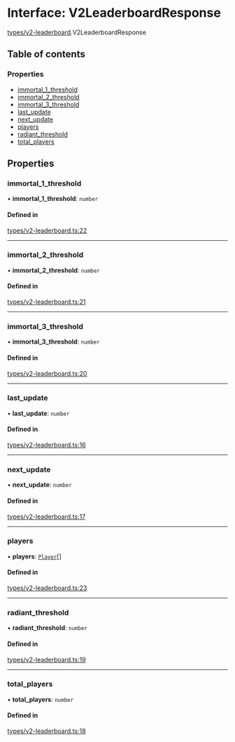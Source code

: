 # Interface: V2LeaderboardResponse

[types/v2-leaderboard](../modules/types_v2_leaderboard.md).V2LeaderboardResponse

## Table of contents

### Properties

- [immortal\_1\_threshold](types_v2_leaderboard.V2LeaderboardResponse.md#immortal_1_threshold)
- [immortal\_2\_threshold](types_v2_leaderboard.V2LeaderboardResponse.md#immortal_2_threshold)
- [immortal\_3\_threshold](types_v2_leaderboard.V2LeaderboardResponse.md#immortal_3_threshold)
- [last\_update](types_v2_leaderboard.V2LeaderboardResponse.md#last_update)
- [next\_update](types_v2_leaderboard.V2LeaderboardResponse.md#next_update)
- [players](types_v2_leaderboard.V2LeaderboardResponse.md#players)
- [radiant\_threshold](types_v2_leaderboard.V2LeaderboardResponse.md#radiant_threshold)
- [total\_players](types_v2_leaderboard.V2LeaderboardResponse.md#total_players)

## Properties

### immortal\_1\_threshold

• **immortal\_1\_threshold**: `number`

#### Defined in

[types/v2-leaderboard.ts:22](https://github.com/jameslinimk/unofficial-valorant-api/blob/1def087/package/src/types/v2-leaderboard.ts#L22)

___

### immortal\_2\_threshold

• **immortal\_2\_threshold**: `number`

#### Defined in

[types/v2-leaderboard.ts:21](https://github.com/jameslinimk/unofficial-valorant-api/blob/1def087/package/src/types/v2-leaderboard.ts#L21)

___

### immortal\_3\_threshold

• **immortal\_3\_threshold**: `number`

#### Defined in

[types/v2-leaderboard.ts:20](https://github.com/jameslinimk/unofficial-valorant-api/blob/1def087/package/src/types/v2-leaderboard.ts#L20)

___

### last\_update

• **last\_update**: `number`

#### Defined in

[types/v2-leaderboard.ts:16](https://github.com/jameslinimk/unofficial-valorant-api/blob/1def087/package/src/types/v2-leaderboard.ts#L16)

___

### next\_update

• **next\_update**: `number`

#### Defined in

[types/v2-leaderboard.ts:17](https://github.com/jameslinimk/unofficial-valorant-api/blob/1def087/package/src/types/v2-leaderboard.ts#L17)

___

### players

• **players**: [`Player`](types_v2_leaderboard.Player.md)[]

#### Defined in

[types/v2-leaderboard.ts:23](https://github.com/jameslinimk/unofficial-valorant-api/blob/1def087/package/src/types/v2-leaderboard.ts#L23)

___

### radiant\_threshold

• **radiant\_threshold**: `number`

#### Defined in

[types/v2-leaderboard.ts:19](https://github.com/jameslinimk/unofficial-valorant-api/blob/1def087/package/src/types/v2-leaderboard.ts#L19)

___

### total\_players

• **total\_players**: `number`

#### Defined in

[types/v2-leaderboard.ts:18](https://github.com/jameslinimk/unofficial-valorant-api/blob/1def087/package/src/types/v2-leaderboard.ts#L18)
